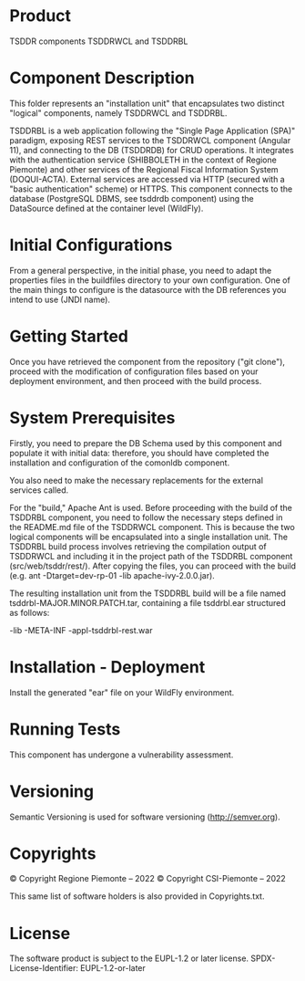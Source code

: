 # Product
TSDDR components TSDDRWCL and TSDDRBL

# Component Description
This folder represents an "installation unit" that encapsulates two distinct "logical" components, namely TSDDRWCL and TSDDRBL.

TSDDRBL
is a web application following the "Single Page Application (SPA)" paradigm, exposing REST services to the TSDDRWCL component (Angular 11), and connecting to the DB (TSDDRDB) for CRUD operations. It integrates with the authentication service (SHIBBOLETH in the context of Regione Piemonte) and other services of the Regional Fiscal Information System (DOQUI-ACTA). External services are accessed via HTTP (secured with a "basic authentication" scheme) or HTTPS. This component connects to the database (PostgreSQL DBMS, see tsddrdb component) using the DataSource defined at the container level (WildFly).

# Initial Configurations
From a general perspective, in the initial phase, you need to adapt the properties files in the buildfiles directory to your own configuration. One of the main things to configure is the datasource with the DB references you intend to use (JNDI name).

# Getting Started
Once you have retrieved the component from the repository ("git clone"), proceed with the modification of configuration files based on your deployment environment, and then proceed with the build process.

# System Prerequisites
Firstly, you need to prepare the DB Schema used by this component and populate it with initial data: therefore, you should have completed the installation and configuration of the comonldb component.

You also need to make the necessary replacements for the external services called.

For the "build," Apache Ant is used. Before proceeding with the build of the TSDDRBL component, you need to follow the necessary steps defined in the README.md file of the TSDDRWCL component. 
This is because the two logical components will be encapsulated into a single installation unit. The TSDDRBL build process involves retrieving the compilation output of TSDDRWCL and including it in the project path of the TSDDRBL component (src/web/tsddr/rest/). 
After copying the files, you can proceed with the build (e.g. ant -Dtarget=dev-rp-01 -lib apache-ivy-2.0.0.jar).

The resulting installation unit from the TSDDRBL build will be a file named tsddrbl-MAJOR.MINOR.PATCH.tar, containing a file tsddrbl.ear structured as follows:

-lib
-META-INF
-appl-tsddrbl-rest.war

# Installation - Deployment

Install the generated "ear" file on your WildFly environment.

# Running Tests

This component has undergone a vulnerability assessment.

# Versioning

Semantic Versioning is used for software versioning (http://semver.org).

# Copyrights

© Copyright Regione Piemonte – 2022
© Copyright CSI-Piemonte – 2022

This same list of software holders is also provided in Copyrights.txt.

# License
The software product is subject to the EUPL-1.2 or later license.
SPDX-License-Identifier: EUPL-1.2-or-later
